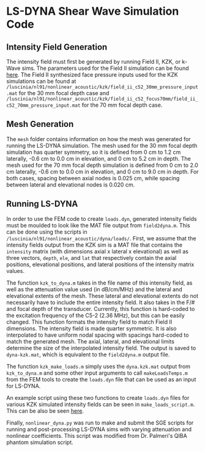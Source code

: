 LS-DYNA Shear Wave Simulation Code
==================================
## Intensity Field Generation
The intensity field must first be generated by running Field II, KZK, or k-Wave sims. The parameters used for the Field II simulation can be found [here](https://github.com/Ningrui-Li/nonlinear_acoustic/tree/master/field). The Field II synthesized face pressure inputs used for the KZK simulations can be found at `/luscinia/nl91/nonlinear_acoustic/kzk/field_ii_c52_30mm_pressure_input.mat` for the 30 mm focal depth case and `/luscinia/nl91/nonlinear_acoustic/kzk/field_ii_c52_focus70mm/field_ii_c52_70mm_pressure_input.mat` for the 70 mm focal depth case.

## Mesh Generation
The `mesh` folder contains information on how the mesh was generated for running the LS-DYNA simulation. The mesh used for the 30 mm focal depth simulation has quarter symmetry, so it is defined from 0 cm to 1.2 cm laterally, -0.6 cm to 0.0 cm in elevation, and 0 cm to 5.2 cm in depth. The mesh used for the 70 mm focal depth simulation is defined from 0 cm to 2.0 cm laterally, -0.6 cm to 0.0 cm in elevation, and 0 cm to 9.0 cm in depth. For both cases, spacing between axial nodes is 0.025 cm, while spacing between lateral and elevational nodes is 0.020 cm. 

## Running LS-DYNA
In order to use the FEM code to create `loads.dyn`, generated intensity fields must be moulded to look like the MAT file output from `field2dyna.m`. This can be done using the scripts in `/luscinia/nl91/nonlinear_acoustic/dyna/loads/`. First, we assume that the intensity fields output from the KZK sim is a MAT file that contains the `intensity` matrix (with dimensions axial x lateral x elevational) as well as three vectors, `depth`, `ele`, and `lat` that respectively contain the axial positions, elevational positions, and lateral positions of the intensity matrix values.

The function `kzk_to_dyna.m` takes in the file name of this intensity field, as well as the attenuation value used (in dB/cm/MHz) and the lateral and elevational extents of the mesh. These lateral and elevational extents do not necessarily have to include the entire intensity field. It also takes in the F/# and focal depth of the transducer. Currently, this function is hard-coded to the excitation frequency of the C5-2 (2.36 MHz), but this can be easily changed. This function formats the intensity field to match Field II dimensions. The intensity field is made quarter symmetric. It is also interpolated to have uniform nodal spacing with spacings hard-coded to match the generated mesh. The axial, lateral, and elevational limits determine the size of the interpolated intensity field. The output is saved to `dyna-kzk.mat`, which is equivalent to the `field2dyna.m` output file.

The function `kzk_make_loads.m` simply uses the `dyna.kzk.mat` output from `kzk_to_dyna.m` and some other input arguments to call `makeLoadsTemps.m` from the FEM tools to create the `loads.dyn` file that can be used as an input for LS-DYNA.

An example script using these two functions to create `loads.dyn` files for various KZK simulated intensity fields can be seen in `make_loads_script.m`. This can be also be seen [here](https://github.com/Ningrui-Li/nonlinear_acoustic/blob/master/dyna/loads/make_loads_script.m).

Finally, `nonlinear_dyna.py` was run to make and submit the SGE scripts for running and post-processing LS-DYNA sims with varying attenuation and nonlinear coefficients. This script was modified from Dr. Palmeri's QIBA phantom simulation script.
